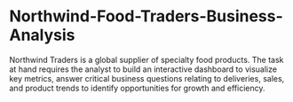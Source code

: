 # Northwind-Food-Traders-Business-Analysis
Northwind Traders is a global supplier of specialty food products. The task at hand requires the analyst to build an interactive dashboard to visualize key metrics, answer critical business questions 
relating to deliveries, sales, and product trends to identify opportunities for growth and efficiency.
